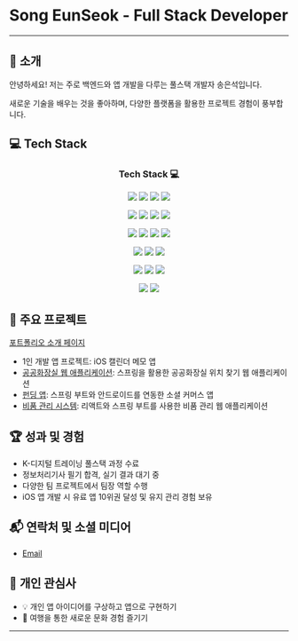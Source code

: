 # Song EunSeok - Full Stack Developer

---

## 👋 소개

안녕하세요! 저는 주로 백엔드와 앱 개발을 다루는 풀스택 개발자 송은석입니다.

새로운 기술을 배우는 것을 좋아하며, 다양한 플랫폼을 활용한 프로젝트 경험이 풍부합니다.

## 💻 Tech Stack

<h3 align="center">Tech Stack 💻</h3>

<!-- 백엔드 -->
<p align="center">
  <img src="https://img.shields.io/badge/Java-007396?style=for-the-badge&logo=openjdk&logoColor=white"/>
  <img src="https://img.shields.io/badge/Spring-6DB33F?style=for-the-badge&logo=spring&logoColor=white"/>
  <img src="https://img.shields.io/badge/MySQL-4479A1?style=for-the-badge&logo=mysql&logoColor=white"/>
  <img src="https://img.shields.io/badge/Oracle-F80000?style=for-the-badge&logo=oracle&logoColor=white"/>
</p>

<!-- 앱 개발 -->
<p align="center">
  <img src="https://img.shields.io/badge/Kotlin-0095D5?style=for-the-badge&logo=kotlin&logoColor=white"/>
  <img src="https://img.shields.io/badge/Android_Studio-3DDC84?style=for-the-badge&logo=androidstudio&logoColor=white"/>
  <img src="https://img.shields.io/badge/Swift-FA7343?style=for-the-badge&logo=swift&logoColor=white"/>
  <img src="https://img.shields.io/badge/Xcode-147EFB?style=for-the-badge&logo=xcode&logoColor=white"/>
</p>

<!-- 프론트엔드 -->
<p align="center">
  <img src="https://img.shields.io/badge/HTML5-E34F26?style=for-the-badge&logo=html5&logoColor=white"/>
  <img src="https://img.shields.io/badge/CSS3-1572B6?style=for-the-badge&logo=css3&logoColor=white"/>
  <img src="https://img.shields.io/badge/JavaScript-F7DF1E?style=for-the-badge&logo=javascript&logoColor=black"/>
  <img src="https://img.shields.io/badge/jQuery-0769AD?style=for-the-badge&logo=jquery&logoColor=white"/>
</p>
<p align="center">
  <img src="https://img.shields.io/badge/React-61DAFB?style=for-the-badge&logo=react&logoColor=black"/>
  <img src="https://img.shields.io/badge/Vite-646CFF?style=for-the-badge&logo=vite&logoColor=white"/>
  <img src="https://img.shields.io/badge/Bootstrap-7952B3?style=for-the-badge&logo=bootstrap&logoColor=white"/>
</p>

<!-- 기타 툴 -->
<p align="center">
  <img src="https://img.shields.io/badge/AWS-232F3E?style=for-the-badge&logo=amazonaws&logoColor=white"/>
  <img src="https://img.shields.io/badge/Amazon_S3-569A31?style=for-the-badge&logo=amazons3&logoColor=white"/>
  <img src="https://img.shields.io/badge/Git-F05032?style=for-the-badge&logo=git&logoColor=white"/>
</p>

<!-- 운영체제 -->
<p align="center">
  <img src="https://img.shields.io/badge/Windows-0078D6?style=for-the-badge&logo=microsoft-windows&logoColor=white"/>
  <img src="https://img.shields.io/badge/macOS-000000?style=for-the-badge&logo=apple&logoColor=white"/>
</p>

## 🚀 주요 프로젝트

[포트폴리오 소개 페이지](https://github.com/Ssong-Portfolio)

- 1인 개발 앱 프로젝트: iOS 캘린더 메모 앱
- [공공화장실 웹 애플리케이션](https://github.com/Ssong-Portfolio/PublicWC): 스프링을 활용한 공공화장실 위치 찾기 웹 애플리케이션
- [펀딩 앱](https://github.com/Ssong-Portfolio/Funding): 스프링 부트와 안드로이드를 연동한 소셜 커머스 앱
- [비품 관리 시스템](https://github.com/Ssong-Portfolio/YESIM): 리액트와 스프링 부트를 사용한 비품 관리 웹 애플리케이션

## 🏆 성과 및 경험

- K-디지털 트레이닝 풀스택 과정 수료
- 정보처리기사 필기 합격, 실기 결과 대기 중
- 다양한 팀 프로젝트에서 팀장 역할 수행
- iOS 앱 개발 시 유료 앱 10위권 달성 및 유지 관리 경험 보유

## 📬 연락처 및 소셜 미디어

<!-- - [Blog](https://fullstack405.github.io/blog/) -->
- [Email](mailto:406605@naver.com)

## 🌱 개인 관심사

- 💡 개인 앱 아이디어를 구상하고 앱으로 구현하기
- 🎨 여행을 통한 새로운 문화 경험 즐기기

---
